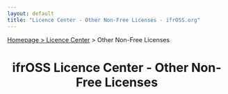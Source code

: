 ```yaml
---
layout: default
title: "Licence Center - Other Non-Free Licenses - ifrOSS.org"
---
```


<!---

Neue licenses can be added using the following template:

| Licence name | [🇬🇧](link) | SPDX-Tag |

Emojis for the links can be copied from https://emojipedia.org

--->

<p><a href="/ifrOSS/index_en.html">Homepage</a><a href="/ifrOSS/Pages/licence_center/en"> > Licence Center</a> > Other Non-Free Licenses<br></p>

<h1 style="text-align: center;">ifrOSS Licence Center - Other Non-Free Licenses</h1>
